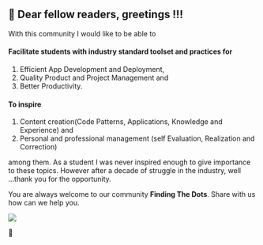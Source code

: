## 🖖 Dear fellow readers, greetings !!!

With this community I would like to be able to

#### Facilitate students with industry standard toolset and practices for
1. Efficient App Development and Deployment,
2. Quality Product and Project Management and
3. Better Productivity.

#### To inspire
1. Content creation(Code Patterns, Applications, Knowledge and Experience) and
2. Personal and professional management (self Evaluation, Realization and Correction)

among them. As a student I was never inspired enough to give importance to these topics. However after a decade of struggle in the industry, well ...thank you for the opportunity.

You are always welcome to our community **Finding The Dots**. Share with us how can we help you.

[<img src="https://img.shields.io/badge/slack-join%20us%20now-purple.svg?logo=slack">](https://join.slack.com/t/findingthedots/shared_invite/enQtOTY2ODI3MDE2Njk1LTBkODY0NjBjZWVhNTFjZjVlOTc5ZGZlMDdlNTgzNjlmNzQ5YmVhNmZlOTE3YWRjZWRhYWI2OGNiZDJkNWZhY2I)

🍺
